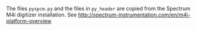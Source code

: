 The files `pyspcm.py` and the files in `py_header` are copied from the Spectrum M4i digitizer installation. See http://spectrum-instrumentation.com/en/m4i-platform-overview


